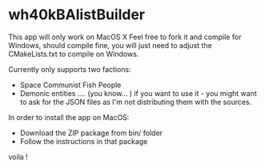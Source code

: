 # wh40kBAlistBuilder

This app will only work on MacOS X
Feel free to fork it and compile for Windows, should compile fine, you will just need to adjust the CMakeLists.txt to compile on Windows.

Currently only supports two factions:
* Space Communist Fish People
* Demonic entities .... (you know... )
if you want to use it  - you might want to ask for the JSON files as I'm not distributing them with the sources.

In order to install the app on MacOS:

* Download the ZIP package from bin/ folder
* Follow the instructions in that package

voila !
